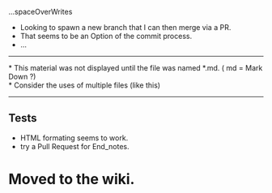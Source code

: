 ...spaceOverWrites

* Looking to spawn a new branch that I can then merge via a PR.
* That seems to be an Option of the commit process.
* ...

<hr>
* This material was not displayed until the file was named *.md. ( md = Mark Down ?) <br>
* Consider the uses of multiple files (like this)

<hr>
<h2> Tests </h2>

* HTML formating seems to work.
* try a Pull Request for End_notes.
# Moved to the wiki.
